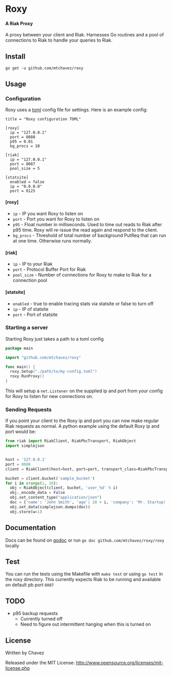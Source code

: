 # Roxy

#### A Riak Proxy
A proxy between your client and Riak. Harnesses Go routines and a pool of connections to
Riak to handle your queries to Riak.

## Install

```
go get -u github.com/mtchavez/roxy
```

## Usage

### Configuration
Roxy uses a [toml](https://github.com/mojombo/toml) config file for settings. Here is an example config:

```
title = "Roxy configuration TOML"

[roxy]
  ip = "127.0.0.1"
  port = 8088
  p95 = 0.01
  bg_procs = 10

[riak]
  ip = "127.0.0.1"
  port = 8087
  pool_size = 5

[statsite]
  enabled = false
  ip = "0.0.0.0"
  port = 8125
```

#### [roxy]

* ```ip``` - IP you want Roxy to listen on
* ```port``` - Port you want for Roxy to listen on
* ```p95``` - Float number in milliseconds. Used to time out reads to Riak after
p95 time. Roxy will re-issue the read again and respond to the client.
* ```bg_procs``` - Threshold of total number of background PutReq that can run at one time. Otherwise runs normally.

#### [riak]

* ```ip``` - IP to your Riak
* ```port``` - Protocol Buffer Port for Riak
* ```pool_size``` - Number of connections for Roxy to make to Riak for a connection pool

#### [statsite]

* ```enabled``` - true to enable tracing stats via statsite or false to turn off
* ```ip``` - IP of statsite
* ```port``` - Port of statsite

### Starting a server

Starting Roxy just takes a path to a toml config

```go
package main

import "github.com/mtchavez/roxy"

func main() {
  roxy.Setup("./path/to/my-config.toml")
  roxy.RunProxy()
}
```

This will setup a ```net.Listener``` on the supplied ip and port from your config for
Roxy to listen for new connections on.

### Sending Requests
If you point your client to the Roxy ip and port you can now make regular Riak
requests as normal. A python example using the default Roxy ip and port would be:

```python
from riak import RiakClient, RiakPbcTransport, RiakObject
import simplejson


host = '127.0.0.1'
port = 8088
client = RiakClient(host=host, port=port, transport_class=RiakPbcTransport, transport_options={'timeout': 10, 'max_attempts': 3})

bucket = client.bucket('sample_bucket')
for i in xrange(1, 10):
  obj = RiakObject(client, bucket, 'user_%d' % i)
  obj._encode_data = False
  obj.set_content_type("application/json")
  doc = {'name': 'John Smith', 'age': 28 + i, 'company': 'Mr. Startup!'}
  obj.set_data(simplejson.dumps(doc))
  obj.store(w=1)
```

## Documentation

Docs can be found on [godoc](http://godoc.org/github.com/mtchavez/roxy) or
run ```go doc github.com/mtchavez/roxy/roxy``` locally

## Test

You can run the tests using the Makefile with ```make test``` or
using ```go test``` in the roxy directory. This currently expects Riak to be running
and available on default pb port ```8087```

## TODO

* p95 backup requests
  - Currently turned off
  - Need to figure out intermittent hanging when this is turned on

## License
Written by Chavez

Released under the MIT License: http://www.opensource.org/licenses/mit-license.php
